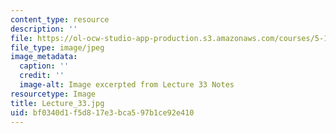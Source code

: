 ```yaml
---
content_type: resource
description: ''
file: https://ol-ocw-studio-app-production.s3.amazonaws.com/courses/5-111sc-principles-of-chemical-science-fall-2014/bf0340d1f5d817e3bca597b1ce92e410_Lecture_33.jpg
file_type: image/jpeg
image_metadata:
  caption: ''
  credit: ''
  image-alt: Image excerpted from Lecture 33 Notes
resourcetype: Image
title: Lecture_33.jpg
uid: bf0340d1-f5d8-17e3-bca5-97b1ce92e410
---
```

